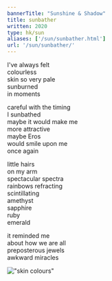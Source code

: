 ```yaml
---
bannerTitle: "Sunshine & Shadow" 
title: sunbather
written: 2020
type: hk/sun
aliases: ['/sun/sunbather.html']
url: '/sun/sunbather/'
---
```



I've always felt  
colourless  
skin so very pale  
sunburned  
in moments  


careful with the timing  
I sunbathed  
maybe it would make me  
more attractive  
maybe Eros  
would smile upon me  
once again  


little hairs  
on my arm  
spectacular spectra  
rainbows refracting  
scintillating  
amethyst  
sapphire  
ruby  
emerald


it reminded me  
about how we are all  
preposterous jewels  
awkward miracles  


!["skin colours"](/images/pilg1/pilg125.jpg "skin colours")

